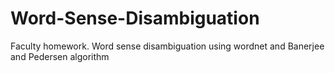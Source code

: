 # Word-Sense-Disambiguation
Faculty homework. Word sense disambiguation using wordnet and Banerjee and Pedersen algorithm
